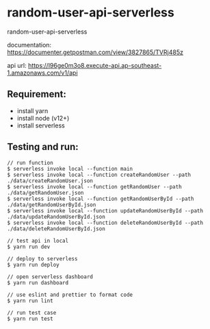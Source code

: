 # random-user-api-serverless

random-user-api-serverless

documentation: https://documenter.getpostman.com/view/3827865/TVRj485z

api url: https://l96ge0m3o8.execute-api.ap-southeast-1.amazonaws.com/v1/api

## Requirement:

- install yarn
- install node (v12+)
- install serverless

## Testing and run:

```
// run function
$ serverless invoke local --function main
$ serverless invoke local --function createRandomUser --path ./data/createRandomUser.json
$ serverless invoke local --function getRandomUser --path ./data/getRandomUser.json
$ serverless invoke local --function getRandomUserById --path ./data/getRandomUserById.json
$ serverless invoke local --function updateRandomUserById --path ./data/updateRandomUserById.json
$ serverless invoke local --function deleteRandomUserById --path ./data/deleteRandomUserById.json

// test api in local
$ yarn run dev

// deploy to serverless
$ yarn run deploy

// open serverless dashboard
$ yarn run dashboard

// use eslint and prettier to format code
$ yarn run lint

// run test case
$ yarn run test
```

